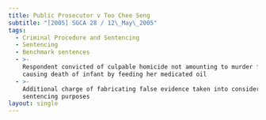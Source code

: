 ```yaml
---
title: Public Prosecutor v Teo Chee Seng
subtitle: "[2005] SGCA 28 / 12\_May\_2005"
tags:
  - Criminal Procedure and Sentencing
  - Sentencing
  - Benchmark sentences
  - >-
    Respondent convicted of culpable homicide not amounting to murder for
    causing death of infant by feeding her medicated oil
  - >-
    Additional charge of fabricating false evidence taken into consideration for
    sentencing purposes
layout: single
---
```


